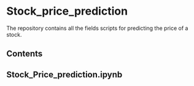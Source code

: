 # Stock_price_prediction

The repository contains all the fields scripts for predicting the price of a stock.

## Contents

## Stock_Price_prediction.ipynb 
